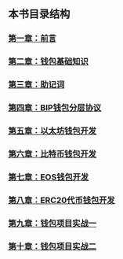 
## 本书目录结构

### [第一章：前言](https://github.com/guoshijiang/blockchain-wallet/blob/master/preface/readme.md)

### [第二章：钱包基础知识](https://github.com/guoshijiang/blockchain-wallet/tree/master/basicWallet)

### [第三章：助记词](https://github.com/guoshijiang/blockchain-wallet/tree/master/mnemonic)

### [第四章：BIP钱包分层协议](https://github.com/guoshijiang/go-ethereum-code-analysis/tree/master/theory)

### [第五章：以太坊钱包开发](https://github.com/guoshijiang/go-ethereum-code-analysis/tree/master/theory)

### [第六章：比特币钱包开发](https://github.com/guoshijiang/go-ethereum-code-analysis/tree/master/theory)

### [第七章：EOS钱包开发](https://github.com/guoshijiang/go-ethereum-code-analysis/tree/master/theory)

### [第八章：ERC20代币钱包开发](https://github.com/guoshijiang/go-ethereum-code-analysis/tree/master/theory)

### [第九章：钱包项目实战一](https://github.com/guoshijiang/go-ethereum-code-analysis/tree/master/theory)

### [第十章：钱包项目实战二](https://github.com/guoshijiang/go-ethereum-code-analysis/tree/master/theory)
